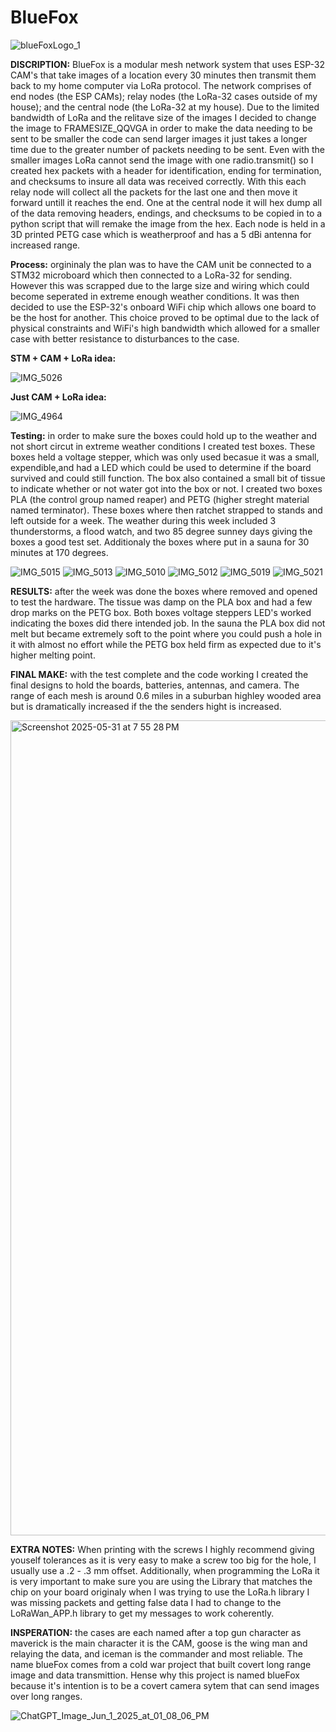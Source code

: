 # BlueFox

![blueFoxLogo_1](https://github.com/user-attachments/assets/2a109334-0cc3-4443-9922-7cc745750f51)

**DISCRIPTION:** BlueFox is a modular mesh network system that uses ESP-32 CAM's that take images of a location every 30 minutes then transmit them back to my home computer via LoRa protocol. The network comprises of end nodes (the ESP CAMs); relay nodes (the LoRa-32 cases outside of my house); and the central node (the LoRa-32 at my house). Due to the limited bandwidth of LoRa and the relitave size of the images I decided to change the image to FRAMESIZE_QQVGA in order to make the data needing to be sent to be smaller the code can send larger images it just takes a longer time due to the greater number of packets needing to be sent. Even with the smaller images LoRa cannot send the image with one radio.transmit() so I created hex packets with a header for identification, ending for termination, and checksums to insure all data was received correctly. With this each relay node will collect all the packets for the last one and then move it forward untill it reaches the end. One at the central node it will hex dump all of the data removing headers, endings, and checksums to be copied in to a python script that will remake the image from the hex. Each node is held in a 3D printed PETG case which is weatherproof and has a 5 dBi antenna for increased range.


**Process:** orgininaly the plan was to have the CAM unit be connected to a STM32 microboard which then connected to a LoRa-32 for sending. However this was scrapped due to the large size and wiring which could become seperated in extreme enough weather conditions. It was then decided to use the ESP-32's onboard WiFi chip which allows one board to be the host for another. This choice proved to be optimal due to the lack of physical constraints and WiFi's high bandwidth which allowed for a smaller case with better resistance to disturbances to the case.  


**STM + CAM + LoRa idea:**

![IMG_5026](https://github.com/user-attachments/assets/092bd56f-ccf5-480e-b03f-a6c85ad27a57)


**Just CAM + LoRa idea:**

![IMG_4964](https://github.com/user-attachments/assets/5ae74ef4-5cc2-4cb0-80b3-716e9a74480a)

**Testing:** in order to make sure the boxes could hold up to the weather and not short circut in extreme weather conditions I created test boxes. These boxes held a voltage stepper, which was only used becasue it was a small, expendible,and had a LED which could be used to determine if the board survived and could still function. The box also contained a small bit of tissue to indicate whether or not water got into the box or not. I created two boxes PLA (the control group named reaper) and PETG (higher streght material named terminator). These boxes where then ratchet strapped to stands and left outside for a week. The weather during this week included 3 thunderstorms, a flood watch, and two 85 degree sunney days giving the boxes a good test set. Additionaly the boxes where put in a sauna for 30 minutes at 170 degrees.

![IMG_5015](https://github.com/user-attachments/assets/2b66cded-ef96-4e57-9c45-e6cf362875e0)
![IMG_5013](https://github.com/user-attachments/assets/613a8f38-cc9e-4903-a605-0f2345dd401b)
![IMG_5010](https://github.com/user-attachments/assets/d8c0eec4-91af-41ab-bb16-57c10546de40)
![IMG_5012](https://github.com/user-attachments/assets/c331d1b0-5a7a-4465-a9ec-a2e5bab8deec)
![IMG_5019](https://github.com/user-attachments/assets/10b40ba9-ac11-4363-bf20-5f8174ded11c)
![IMG_5021](https://github.com/user-attachments/assets/fc34c490-c5b8-426f-9c02-de3aa74ac02c)

**RESULTS:** after the week was done the boxes where removed and opened to test the hardware. The tissue was damp on the PLA box and had a few drop marks on the PETG box. Both boxes voltage steppers LED's worked indicating the boxes did there intended job. In the sauna the PLA box did not melt but became extremely soft to the point where you could push a hole in it with almost no effort while the PETG box held firm as expected due to it's higher melting point.

**FINAL MAKE:** with the test complete and the code working I created the final designs to hold the boards, batteries, antennas, and camera. The range of each mesh is around 0.6 miles in a suburban highley wooded area but is dramatically increased if the the senders hight is increased.


<img width="1304" alt="Screenshot 2025-05-31 at 7 55 28 PM" src="https://github.com/user-attachments/assets/18e7a48c-8c6b-4e4a-9311-3697add5099a" />


**EXTRA NOTES:** When printing with the screws I highly recommend giving youself tolerances as it is very easy to make a screw too big for the hole, I usually use a .2 - .3 mm offset. Additionally, when programming the LoRa it is very important to make sure you are using the Library that matches the chip on your board originaly when I was trying to use the LoRa.h library I was missing packets and getting false data I had to change to the LoRaWan_APP.h library to get my messages to work coherently.

**INSPERATION:** the cases are each named after a top gun character as maverick is the main character it is the CAM, goose is the wing man and relaying the data, and iceman is the commander and most reliable.
The name blueFox comes from a cold war project that built covert long range image and data transmittion. Hense why this project is named blueFox because it's intention is to be a covert camera sytem that can send images over long ranges.


![ChatGPT_Image_Jun_1_2025_at_01_08_06_PM](https://github.com/user-attachments/assets/46a17720-6489-43d5-86ae-fc04934339f1)
